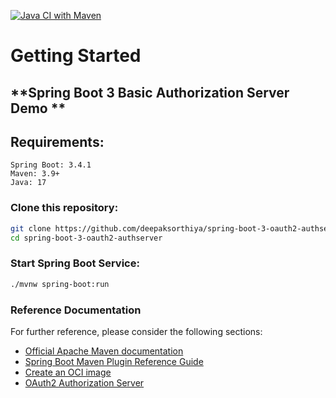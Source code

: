 [![Java CI with Maven](https://github.com/deepaksorthiya/spring-boot-3-oauth2-authserver/actions/workflows/maven-build.yml/badge.svg)](https://github.com/deepaksorthiya/spring-boot-3-oauth2-authserver/actions/workflows/maven.yml)

# Getting Started

## **Spring Boot 3 Basic Authorization Server Demo **

## Requirements:

```
Spring Boot: 3.4.1
Maven: 3.9+
Java: 17
```

### Clone this repository:

```bash
git clone https://github.com/deepaksorthiya/spring-boot-3-oauth2-authserver.git
cd spring-boot-3-oauth2-authserver
```

### Start Spring Boot Service:

```bash
./mvnw spring-boot:run
```

### Reference Documentation

For further reference, please consider the following sections:

* [Official Apache Maven documentation](https://maven.apache.org/guides/index.html)
* [Spring Boot Maven Plugin Reference Guide](https://docs.spring.io/spring-boot/docs/maven-plugin/reference/html/)
* [Create an OCI image](https://docs.spring.io/spring-boot/docs/maven-plugin/reference/html/#build-image)
* [OAuth2 Authorization Server](https://docs.spring.io/spring-authorization-server/reference/index.html)